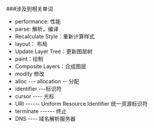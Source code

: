 ###涉及到相关单词
* performance: 性能
* parse: 解析，编译
* Recalculate Style：重新计算样式
* layout： 布局
* Update Layer Tree：更新图层树
* paint：绘制
* Composite Layers：合成图层
* modify 修改
* alloc --- allocation -- 分配
* identifier ---标识符
* cursor ---- 光标
* URI ------ Uniform Resource Identifier 统一资源标识符
* terminate ------ 终止
* DNS ---- 域名解析服务器